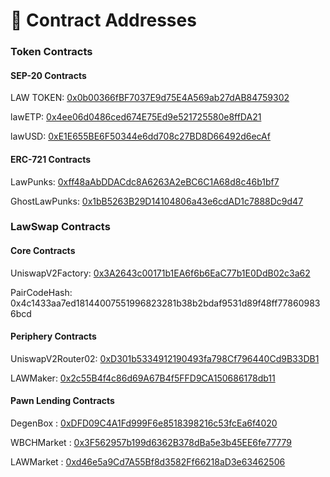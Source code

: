# 📢 Contract Addresses

### Token Contracts

#### SEP-20 Contracts

LAW TOKEN: [0x0b00366fBF7037E9d75E4A569ab27dAB84759302](https://www.smartscan.cash/address/0x0b00366fBF7037E9d75E4A569ab27dAB84759302)

lawETP: [0x4ee06d0486ced674E75Ed9e521725580e8ffDA21](https://www.smartscan.cash/address/0x4ee06d0486ced674E75Ed9e521725580e8ffDA21)

lawUSD: [0xE1E655BE6F50344e6dd708c27BD8D66492d6ecAf](https://www.smartscan.cash/address/0xE1E655BE6F50344e6dd708c27BD8D66492d6ecAf)

#### ERC-721 Contracts

LawPunks: [0xff48aAbDDACdc8A6263A2eBC6C1A68d8c46b1bf7](https://www.smartscan.cash/address/0xff48aAbDDACdc8A6263A2eBC6C1A68d8c46b1bf7)

GhostLawPunks: [0x1bB5263B29D14104806a43e6cdAD1c7888Dc9d47](https://www.smartscan.cash/address/0x1bB5263B29D14104806a43e6cdAD1c7888Dc9d47)

###

### LawSwap Contracts

#### Core Contracts

UniswapV2Factory: [0x3A2643c00171b1EA6f6b6EaC77b1E0DdB02c3a62](https://www.smartscan.cash/address/0x3A2643c00171b1EA6f6b6EaC77b1E0DdB02c3a62)

PairCodeHash: 0x4c1433aa7ed18144007551996823281b38b2bdaf9531d89f48ff778609836bcd

#### Periphery Contracts

UniswapV2Router02: [0xD301b5334912190493fa798Cf796440Cd9B33DB1](https://www.smartscan.cash/address/0xD301b5334912190493fa798Cf796440Cd9B33DB1)

LAWMaker: [0x2c55B4f4c86d69A67B4f5FFD9CA150686178db11](https://www.smartscan.cash/address/0x2c55B4f4c86d69A67B4f5FFD9CA150686178db11)

#### Pawn Lending Contracts

DegenBox : [0xDFD09C4A1Fd999F6e8518398216c53fcEa6f4020](https://www.smartscan.cash/address/0xDFD09C4A1Fd999F6e8518398216c53fcEa6f4020)

WBCHMarket : [0x3F562957b199d6362B378dBa5e3b45EE6fe77779](https://www.smartscan.cash/address/0x3F562957b199d6362B378dBa5e3b45EE6fe77779)

LAWMarket : [0xd46e5a9Cd7A55Bf8d3582Ff66218aD3e63462506](https://www.smartscan.cash/address/0xd46e5a9Cd7A55Bf8d3582Ff66218aD3e63462506)

